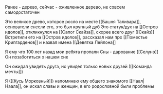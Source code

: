 Ранее - дерево, сейчас - оживленное дерево, не совсем самодостаточен 

Это великое древо, которое росло на месте [[Башня Таливара]], основатели снесли его, это был крупный дуб
Это статуя/дух на [[Остров идолов]], откликнулся на [[Сапог Скайза]], скорее всего друг [[Скайз]]
Встретили его на [[Остров идолов]], рассказал нам про [[Поместье Крипгарденов]] и назвал имена [[Девятка Лейлона]]

Я ему что 100 лет назад мои ребята пропали
Сны - дарование [[Селунэ]]
Он позаботиться о нашем сне

Он ожидал увидеть друга, но увидел только новых друзей ([[Команда мечты]])

Я ([[Кусь Морковный]]) напоминаю ему общего знакомого [[Наал|Наала]], он искал славы и женщин, в его родословной были проблемы